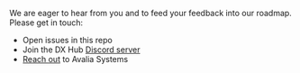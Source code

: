 We are eager to hear from you and to feed your feedback into our roadmap. Please get in touch:

* Open issues in this repo
* Join the DX Hub [Discord server](https://discord.gg/PZAZXKkhWJ)
* [Reach out](https://www.avalia.io/get-in-touch) to Avalia Systems